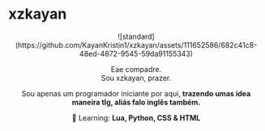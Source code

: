 # xzkayan

 <div align="center"> 
 ![standard](https://github.com/KayanKristin1/xzkayan/assets/111652586/682c41c8-48ed-4872-9545-59da91155343)
 </div>
 
<p align="center">
 Eae compadre. <br>Sou xzkayan, prazer. <br/>
</p>

<p align="center">
 Sou apenas um programador iniciante por aqui, <strong>trazendo umas idea maneira tlg, aliás falo inglês também. </strong>
</p>

<p align="center">
  🚀  Learning: <strong> Lua, Python, CSS & HTML </strong>
</p>
